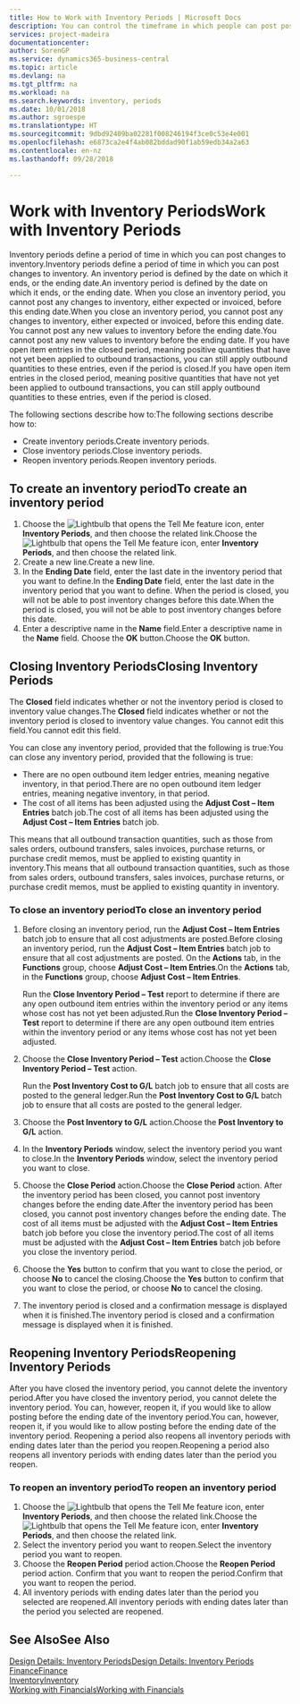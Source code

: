 ```yaml
---
title: How to Work with Inventory Periods | Microsoft Docs
description: You can control the timeframe in which people can post post changes to inventory by defining inventory periods.
services: project-madeira
documentationcenter: 
author: SorenGP
ms.service: dynamics365-business-central
ms.topic: article
ms.devlang: na
ms.tgt_pltfrm: na
ms.workload: na
ms.search.keywords: inventory, periods
ms.date: 10/01/2018
ms.author: sgroespe
ms.translationtype: HT
ms.sourcegitcommit: 9dbd92409ba02281f008246194f3ce0c53e4e001
ms.openlocfilehash: e6873ca2e4f4ab082bddad90f1ab59edb34a2a63
ms.contentlocale: en-nz
ms.lasthandoff: 09/28/2018

---
```

# <a name="work-with-inventory-periods"></a><span data-ttu-id="0a3d1-103">Work with Inventory Periods</span><span class="sxs-lookup"><span data-stu-id="0a3d1-103">Work with Inventory Periods</span></span>
<span data-ttu-id="0a3d1-104">Inventory periods define a period of time in which you can post changes to inventory.</span><span class="sxs-lookup"><span data-stu-id="0a3d1-104">Inventory periods define a period of time in which you can post changes to inventory.</span></span> <span data-ttu-id="0a3d1-105">An inventory period is defined by the date on which it ends, or the ending date.</span><span class="sxs-lookup"><span data-stu-id="0a3d1-105">An inventory period is defined by the date on which it ends, or the ending date.</span></span> <span data-ttu-id="0a3d1-106">When you close an inventory period, you cannot post any changes to inventory, either expected or invoiced, before this ending date.</span><span class="sxs-lookup"><span data-stu-id="0a3d1-106">When you close an inventory period, you cannot post any changes to inventory, either expected or invoiced, before this ending date.</span></span> <span data-ttu-id="0a3d1-107">You cannot post any new values to inventory before the ending date.</span><span class="sxs-lookup"><span data-stu-id="0a3d1-107">You cannot post any new values to inventory before the ending date.</span></span> <span data-ttu-id="0a3d1-108">If you have open item entries in the closed period, meaning positive quantities that have not yet been applied to outbound transactions, you can still apply outbound quantities to these entries, even if the period is closed.</span><span class="sxs-lookup"><span data-stu-id="0a3d1-108">If you have open item entries in the closed period, meaning positive quantities that have not yet been applied to outbound transactions, you can still apply outbound quantities to these entries, even if the period is closed.</span></span>  

<span data-ttu-id="0a3d1-109">The following sections describe how to:</span><span class="sxs-lookup"><span data-stu-id="0a3d1-109">The following sections describe how to:</span></span>  

* <span data-ttu-id="0a3d1-110">Create inventory periods.</span><span class="sxs-lookup"><span data-stu-id="0a3d1-110">Create inventory periods.</span></span>  
* <span data-ttu-id="0a3d1-111">Close inventory periods.</span><span class="sxs-lookup"><span data-stu-id="0a3d1-111">Close inventory periods.</span></span>  
* <span data-ttu-id="0a3d1-112">Reopen inventory periods.</span><span class="sxs-lookup"><span data-stu-id="0a3d1-112">Reopen inventory periods.</span></span>  

## <a name="to-create-an-inventory-period"></a><span data-ttu-id="0a3d1-113">To create an inventory period</span><span class="sxs-lookup"><span data-stu-id="0a3d1-113">To create an inventory period</span></span>  
1. <span data-ttu-id="0a3d1-114">Choose the ![Lightbulb that opens the Tell Me feature](media/ui-search/search_small.png "Tell me what you want to do") icon, enter **Inventory Periods**, and then choose the related link.</span><span class="sxs-lookup"><span data-stu-id="0a3d1-114">Choose the ![Lightbulb that opens the Tell Me feature](media/ui-search/search_small.png "Tell me what you want to do") icon, enter **Inventory Periods**, and then choose the related link.</span></span>  
2. <span data-ttu-id="0a3d1-115">Create a new line.</span><span class="sxs-lookup"><span data-stu-id="0a3d1-115">Create a new line.</span></span>  
3. <span data-ttu-id="0a3d1-116">In the **Ending Date** field, enter the last date in the inventory period that you want to define.</span><span class="sxs-lookup"><span data-stu-id="0a3d1-116">In the **Ending Date** field, enter the last date in the inventory period that you want to define.</span></span> <span data-ttu-id="0a3d1-117">When the period is closed, you will not be able to post inventory changes before this date.</span><span class="sxs-lookup"><span data-stu-id="0a3d1-117">When the period is closed, you will not be able to post inventory changes before this date.</span></span>  
4. <span data-ttu-id="0a3d1-118">Enter a descriptive name in the **Name** field.</span><span class="sxs-lookup"><span data-stu-id="0a3d1-118">Enter a descriptive name in the **Name** field.</span></span> <span data-ttu-id="0a3d1-119">Choose the **OK** button.</span><span class="sxs-lookup"><span data-stu-id="0a3d1-119">Choose the **OK** button.</span></span>  

## <a name="closing-inventory-periods"></a><span data-ttu-id="0a3d1-120">Closing Inventory Periods</span><span class="sxs-lookup"><span data-stu-id="0a3d1-120">Closing Inventory Periods</span></span>  
<span data-ttu-id="0a3d1-121">The **Closed** field indicates whether or not the inventory period is closed to inventory value changes.</span><span class="sxs-lookup"><span data-stu-id="0a3d1-121">The **Closed** field indicates whether or not the inventory period is closed to inventory value changes.</span></span> <span data-ttu-id="0a3d1-122">You cannot edit this field.</span><span class="sxs-lookup"><span data-stu-id="0a3d1-122">You cannot edit this field.</span></span>  

<span data-ttu-id="0a3d1-123">You can close any inventory period, provided that the following is true:</span><span class="sxs-lookup"><span data-stu-id="0a3d1-123">You can close any inventory period, provided that the following is true:</span></span>  

* <span data-ttu-id="0a3d1-124">There are no open outbound item ledger entries, meaning negative inventory, in that period.</span><span class="sxs-lookup"><span data-stu-id="0a3d1-124">There are no open outbound item ledger entries, meaning negative inventory, in that period.</span></span>  
* <span data-ttu-id="0a3d1-125">The cost of all items has been adjusted using the **Adjust Cost – Item Entries** batch job.</span><span class="sxs-lookup"><span data-stu-id="0a3d1-125">The cost of all items has been adjusted using the **Adjust Cost – Item Entries** batch job.</span></span>  

<span data-ttu-id="0a3d1-126">This means that all outbound transaction quantities, such as those from sales orders, outbound transfers, sales invoices, purchase returns, or purchase credit memos, must be applied to existing quantity in inventory.</span><span class="sxs-lookup"><span data-stu-id="0a3d1-126">This means that all outbound transaction quantities, such as those from sales orders, outbound transfers, sales invoices, purchase returns, or purchase credit memos, must be applied to existing quantity in inventory.</span></span>  

### <a name="to-close-an-inventory-period"></a><span data-ttu-id="0a3d1-127">To close an inventory period</span><span class="sxs-lookup"><span data-stu-id="0a3d1-127">To close an inventory period</span></span>  
1. <span data-ttu-id="0a3d1-128">Before closing an inventory period, run the **Adjust Cost – Item Entries** batch job to ensure that all cost adjustments are posted.</span><span class="sxs-lookup"><span data-stu-id="0a3d1-128">Before closing an inventory period, run the **Adjust Cost – Item Entries** batch job to ensure that all cost adjustments are posted.</span></span> <span data-ttu-id="0a3d1-129">On the **Actions** tab, in the **Functions** group, choose **Adjust Cost – Item Entries**.</span><span class="sxs-lookup"><span data-stu-id="0a3d1-129">On the **Actions** tab, in the **Functions** group, choose **Adjust Cost – Item Entries**.</span></span>  

     <span data-ttu-id="0a3d1-130">Run the **Close Inventory Period – Test** report to determine if there are any open outbound item entries within the inventory period or any items whose cost has not yet been adjusted.</span><span class="sxs-lookup"><span data-stu-id="0a3d1-130">Run the **Close Inventory Period – Test** report to determine if there are any open outbound item entries within the inventory period or any items whose cost has not yet been adjusted.</span></span>  
2. <span data-ttu-id="0a3d1-131">Choose the **Close Inventory Period – Test** action.</span><span class="sxs-lookup"><span data-stu-id="0a3d1-131">Choose the **Close Inventory Period – Test** action.</span></span>  

     <span data-ttu-id="0a3d1-132">Run the **Post Inventory Cost to G/L** batch job to ensure that all costs are posted to the general ledger.</span><span class="sxs-lookup"><span data-stu-id="0a3d1-132">Run the **Post Inventory Cost to G/L** batch job to ensure that all costs are posted to the general ledger.</span></span>  
3. <span data-ttu-id="0a3d1-133">Choose the **Post Inventory to G/L** action.</span><span class="sxs-lookup"><span data-stu-id="0a3d1-133">Choose the **Post Inventory to G/L** action.</span></span>  
4. <span data-ttu-id="0a3d1-134">In the **Inventory Periods** window, select the inventory period you want to close.</span><span class="sxs-lookup"><span data-stu-id="0a3d1-134">In the **Inventory Periods** window, select the inventory period you want to close.</span></span>  
5. <span data-ttu-id="0a3d1-135">Choose the **Close Period** action.</span><span class="sxs-lookup"><span data-stu-id="0a3d1-135">Choose the **Close Period** action.</span></span> <span data-ttu-id="0a3d1-136">After the inventory period has been closed, you cannot post inventory changes before the ending date.</span><span class="sxs-lookup"><span data-stu-id="0a3d1-136">After the inventory period has been closed, you cannot post inventory changes before the ending date.</span></span> <span data-ttu-id="0a3d1-137">The cost of all items must be adjusted with the **Adjust Cost – Item Entries** batch job before you close the inventory period.</span><span class="sxs-lookup"><span data-stu-id="0a3d1-137">The cost of all items must be adjusted with the **Adjust Cost – Item Entries** batch job before you close the inventory period.</span></span>  
6. <span data-ttu-id="0a3d1-138">Choose the **Yes** button to confirm that you want to close the period, or choose **No** to cancel the closing.</span><span class="sxs-lookup"><span data-stu-id="0a3d1-138">Choose the **Yes** button to confirm that you want to close the period, or choose **No** to cancel the closing.</span></span>  
7. <span data-ttu-id="0a3d1-139">The inventory period is closed and a confirmation message is displayed when it is finished.</span><span class="sxs-lookup"><span data-stu-id="0a3d1-139">The inventory period is closed and a confirmation message is displayed when it is finished.</span></span>  

## <a name="reopening-inventory-periods"></a><span data-ttu-id="0a3d1-140">Reopening Inventory Periods</span><span class="sxs-lookup"><span data-stu-id="0a3d1-140">Reopening Inventory Periods</span></span>  
<span data-ttu-id="0a3d1-141">After you have closed the inventory period, you cannot delete the inventory period.</span><span class="sxs-lookup"><span data-stu-id="0a3d1-141">After you have closed the inventory period, you cannot delete the inventory period.</span></span> <span data-ttu-id="0a3d1-142">You can, however, reopen it, if you would like to allow posting before the ending date of the inventory period.</span><span class="sxs-lookup"><span data-stu-id="0a3d1-142">You can, however, reopen it, if you would like to allow posting before the ending date of the inventory period.</span></span> <span data-ttu-id="0a3d1-143">Reopening a period also reopens all inventory periods with ending dates later than the period you reopen.</span><span class="sxs-lookup"><span data-stu-id="0a3d1-143">Reopening a period also reopens all inventory periods with ending dates later than the period you reopen.</span></span>  

### <a name="to-reopen-an-inventory-period"></a><span data-ttu-id="0a3d1-144">To reopen an inventory period</span><span class="sxs-lookup"><span data-stu-id="0a3d1-144">To reopen an inventory period</span></span>  
1. <span data-ttu-id="0a3d1-145">Choose the ![Lightbulb that opens the Tell Me feature](media/ui-search/search_small.png "Tell me what you want to do") icon, enter **Inventory Periods**, and then choose the related link.</span><span class="sxs-lookup"><span data-stu-id="0a3d1-145">Choose the ![Lightbulb that opens the Tell Me feature](media/ui-search/search_small.png "Tell me what you want to do") icon, enter **Inventory Periods**, and then choose the related link.</span></span>  
2. <span data-ttu-id="0a3d1-146">Select the inventory period you want to reopen.</span><span class="sxs-lookup"><span data-stu-id="0a3d1-146">Select the inventory period you want to reopen.</span></span>  
3. <span data-ttu-id="0a3d1-147">Choose the **Reopen Period** period action.</span><span class="sxs-lookup"><span data-stu-id="0a3d1-147">Choose the **Reopen Period** period action.</span></span> <span data-ttu-id="0a3d1-148">Confirm that you want to reopen the period.</span><span class="sxs-lookup"><span data-stu-id="0a3d1-148">Confirm that you want to reopen the period.</span></span>  
4. <span data-ttu-id="0a3d1-149">All inventory periods with ending dates later than the period you selected are reopened.</span><span class="sxs-lookup"><span data-stu-id="0a3d1-149">All inventory periods with ending dates later than the period you selected are reopened.</span></span>  

## <a name="see-also"></a><span data-ttu-id="0a3d1-150">See Also</span><span class="sxs-lookup"><span data-stu-id="0a3d1-150">See Also</span></span>  
[<span data-ttu-id="0a3d1-151">Design Details: Inventory Periods</span><span class="sxs-lookup"><span data-stu-id="0a3d1-151">Design Details: Inventory Periods</span></span>](design-details-inventory-periods.md)  
[<span data-ttu-id="0a3d1-152">Finance</span><span class="sxs-lookup"><span data-stu-id="0a3d1-152">Finance</span></span>](finance.md)  
[<span data-ttu-id="0a3d1-153">Inventory</span><span class="sxs-lookup"><span data-stu-id="0a3d1-153">Inventory</span></span>](inventory-manage-inventory.md)  
[<span data-ttu-id="0a3d1-154">Working with Financials</span><span class="sxs-lookup"><span data-stu-id="0a3d1-154">Working with Financials</span></span>](ui-work-product.md)

